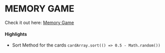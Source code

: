 # MEMORY GAME
Check it out here: [Memory Game](https://guavalines.github.io/Memory_Game/)

#### Highlights
- Sort Method for the cards
``` cardArray.sort(() => 0.5 - Math.random()) ```

